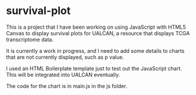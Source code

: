 # survival-plot

This is a project that I have been working on using JavaScript with HTML5 Canvas to display survival plots for UALCAN, a resource that displays TCGA transcriptome data.

It is currently a work in progress, and I need to add some details to charts that are not currently displayed, such as p value.

I used an HTML Boilerplate template just to test out the JavaScript chart. This will be integrated into UALCAN eventually.

The code for the chart is in main.js in the js folder.
